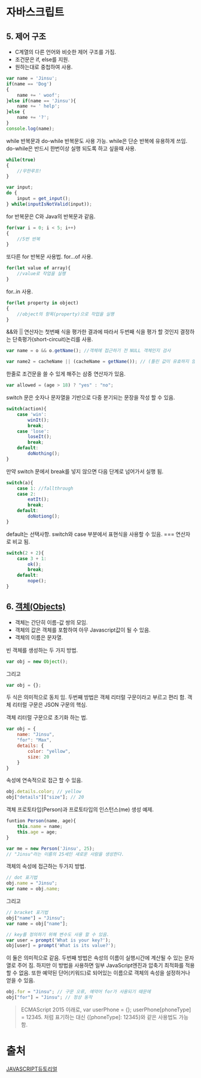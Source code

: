 # 자바스크립트
## 5. 제어 구조
* C계열의 다른 언어와 비슷한 제어 구조를 가짐.
* 조건문은 if, else를 지원.
* 원하는대로 중첩하여 사용.

```javascript
var name = 'Jinsu';
if(name == 'Dog')
{
    name += ' woof';
}else if(name == 'Jinsu'){
    name += ' help';
}else {
    name += '?';
}
console.log(name);
```

while 반복문과 do-while 반복문도 사용 가능.
while은 단순 반복에 유용하게 쓰임.
do-while은 반드시 한번이상 실행 되도록 하고 싶을때 사용.
```javascript
while(true)
{
    //무한루프!
}

var input;
do {
    input = get_input();
} while(inputIsNotValid(input));
```
for 반복문은 C와 Java의 반복문과 같음.

```javascript
for(var i = 0; i < 5; i++)
{
    //5번 반복
}
```
또다른 for 반복문 사용법.
for...of 사용.
```javascript
for(let value of array){
    //value로 작업을 실행
}
```
for..in 사용.
```javascript
for(let property in object)
{
    //object의 항목(property)으로 작업을 실행
}
```
&&와 || 연산자는 첫번째 식을 평가한 결과에 따라서 두번째 식을 평가 할 것인지 결정하는 단축평가(short-circuit)논리를 사용.
```javascript
var name = o && o.getName(); //객체에 접근하기 전 NULL 객체인지 검사

var name2 = cacheName || (cacheName = getName()); // (틀린 값이 유효하지 않은 값일때) 캐싱 값에 이용
```
한줄로 조건문을 쓸 수 있게 해주는 삼중 연산자가 있음.
```javascript
var allowed = (age > 18) ? "yes" : "no";
```
switch 문은 숫자나 문자열을 기반으로 다중 분기되는 문장을 작성 할 수 있음.
```javascript
switch(action){
    case 'win':
        winIt();
        break;
    case 'lose':
        loseIt();
        break;
    default:
        doNothing();
}
```
만약 switch 문에서 break를 넣지 않으면 다음 단계로 넘어가서 실행 됨.
```javascript
switch(a){
    case 1: //fallthrough
    case 2:
        eatIt();
        break;
    default:
        doNotiong();
}
```
default는 선택사항.
switch와 case 부분에서 표현식을 사용할 수 있음. === 연산자로 비교 됨.
```javascript
switch(2 + 2){
    case 3 + 1:
        ok();
        break;
    default:
        nope();
}
```

## 6. [객체(Objects)](https://developer.mozilla.org/ko/docs/Web/JavaScript/Reference/Global_Objects/Object)
* 객체는 간단히 이름-값 쌍의 모임.
* 객체의 값은 객체를 포함하여 아무 Javascript값이 될 수 있음.
* 객체의 이름은 문자열.

빈 객체를 생성하는 두 가지 방법.
```javascript
var obj = new Object();
```
그리고
```javascript
var obj = {};
```
두 식은 의미적으로 동치 임. 
두번째 방법은 객체 리터럴 구문이라고 부르고 편리 함.
객체 리터럴 구문은 JSON 구문의 핵심.

객체 리터럴 구문으로 초기화 하는 법.
```javascript
var obj = {
    name: "Jinsu",
    "for": "Max",
    details: {
        color: "yellow",
        size: 20
    }
}
```
속성에 연속적으로 접근 할 수 있음.
```javascript
obj.details.color; // yellow
obj["details"]["size"]; // 20
```

객체 프로토타입(Person)과 프로토타입의 인스턴스(me) 생성 예제.
```javascript
funtion Person(name, age){
    this.name = name;
    this.age = age;
}

var me = new Person('Jinsu', 25);
// "Jinsu"라는 이름의 25세인 새로운 사람을 생성한다.
```
객체의 속성에 접근하는 두가지 방법.
```javascript
// dot 표기법
obj.name = "Jinsu";
var name = obj.name;
```
그리고
```javascript
// bracket 표기법
obj["name"] = "Jinsu";
var name = obj["name"];

// key를 정의하기 위해 변수도 사용 할 수 있음.
var user = prompt('What is your key?');
obj[user] = prompt('What is its value?');
```
이 둘은 의미적으로 같음. 
두번째 방법은 속성의 이름이 실행시간에 계산될 수 있는 문자열로 주어 짐.
하지만 이 방법을 사용하면 일부 JavaScript엔진과 압축기 최적화를 적용 할 수 없음.
또한 예약된 단어(키워드)로 되어있는 이름으로 객체의 속성을 설정하거나 얻을 수 있음.
```javascript
obj.for = "Jinsu"; // 구문 오류, 예약어 for가 사용되기 때문에
obj["for"] = "Jinsu"; // 정상 동작
```
> ECMAScript 2015 이래로, var userPhone = {}; userPhone[phoneType] = 12345. 처럼 표기하는 대신 {[phoneType]: 12345}와 같은 사용법도 가능 함.


# 출처
[JAVASCRIPT듀토리얼](https://developer.mozilla.org/ko/docs/A_re-introduction_to_JavaScript)
